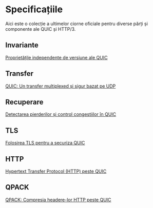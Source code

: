 # Specificațiile

Aici este o colecție a ultimelor ciorne oficiale pentru diverse părți și 
componente ale QUIC și HTTP/3.

## Invariante

[Proprietățile independente de versiune ale QUIC](https://tools.ietf.org/html/draft-ietf-quic-invariants-07)

## Transfer

[QUIC: Un transfer multiplexed și sigur bazat pe UDP](https://tools.ietf.org/html/draft-ietf-quic-transport-23)

## Recuperare

[Detectarea pierderilor și control congestiilor în QUIC](https://tools.ietf.org/html/draft-ietf-quic-recovery-23)

## TLS

[Folosirea TLS pentru a securiza QUIC](https://tools.ietf.org/html/draft-ietf-quic-tls-23)

## HTTP

[Hypertext Transfer Protocol (HTTP) peste QUIC](https://tools.ietf.org/html/draft-ietf-quic-http-23)

## QPACK

[QPACK: Compresia headere-lor HTTP peste QUIC](https://tools.ietf.org/html/draft-ietf-quic-qpack-10)
